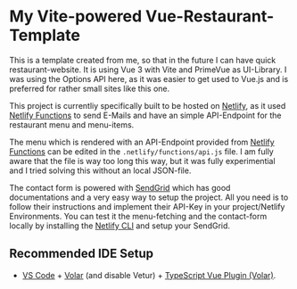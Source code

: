 # My Vite-powered Vue-Restaurant-Template

This is a template created from me, so that in the future I can have quick restaurant-website. It is using Vue 3 with Vite and PrimeVue as UI-Library. I was using the Options API here, as it was easier to get used to Vue.js and is preferred for rather small sites like this one.

This project is currentliy specifically built to be hosted on [Netlify](https://www.netlify.com/), as it used [Netlify Functions](https://www.netlify.com/platform/core/functions/) to send E-Mails and have an simple API-Endpoint for the restaurant menu and menu-items.

The menu which is rendered with an API-Endpoint provided from [Netlify Functions](https://www.netlify.com/platform/core/functions/) can be edited in the `.netlify/functions/api.js` file. I am fully aware that the file is way too long this way, but it was fully experimential and I tried solving this without an local JSON-file.

The contact form is powered with [SendGrid](https://app.sendgrid.com/) which has good documentations and a very easy way to setup the project. All you need is to follow their instructions and implement their API-Key in your project/Netlify Environments. 
You can test it the menu-fetching and the contact-form locally by installing the [Netlify CLI](https://www.netlify.com/platform/core/cli/) and setup your SendGrid.

## Recommended IDE Setup

- [VS Code](https://code.visualstudio.com/) + [Volar](https://marketplace.visualstudio.com/items?itemName=Vue.volar) (and disable Vetur) + [TypeScript Vue Plugin (Volar)](https://marketplace.visualstudio.com/items?itemName=Vue.vscode-typescript-vue-plugin).

